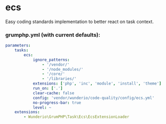 # ecs

Easy coding standards implementation to better react on task context.

### grumphp.yml (with current defaults):
````yml
parameters:
    tasks:
        ecs:
            ignore_patterns:
                - '/vendor/'
                - '/node_modules/'
                - '/core/'
                - '/libraries/'
            extensions: ['php', 'inc', 'module', 'install', 'theme']
            run_on: ['.']
            clear-cache: false
            config: 'vendor/wunderio/code-quality/config/ecs.yml'
            no-progress-bar: true
            level: ~
    extensions:
        - Wunderio\GrumPHP\Task\Ecs\EcsExtensionLoader
````

